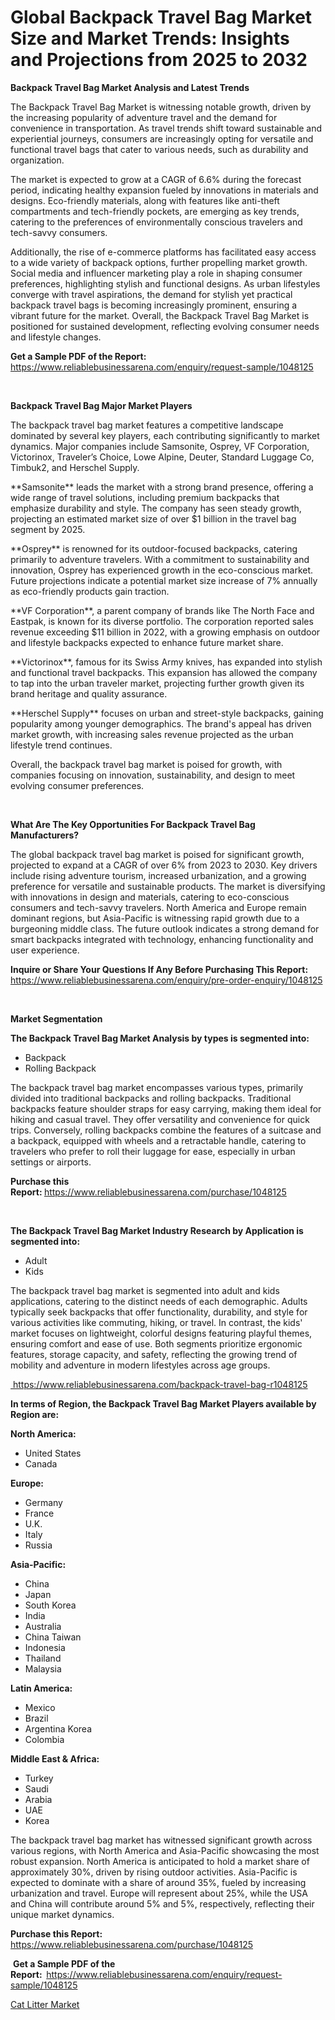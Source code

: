 <p><h1>Global Backpack Travel Bag Market Size and Market Trends: Insights and Projections from 2025 to 2032</h1></p><p><strong>Backpack Travel Bag Market Analysis and Latest Trends</strong></p>
<p><p>The Backpack Travel Bag Market is witnessing notable growth, driven by the increasing popularity of adventure travel and the demand for convenience in transportation. As travel trends shift toward sustainable and experiential journeys, consumers are increasingly opting for versatile and functional travel bags that cater to various needs, such as durability and organization. </p><p>The market is expected to grow at a CAGR of 6.6% during the forecast period, indicating healthy expansion fueled by innovations in materials and designs. Eco-friendly materials, along with features like anti-theft compartments and tech-friendly pockets, are emerging as key trends, catering to the preferences of environmentally conscious travelers and tech-savvy consumers.</p><p>Additionally, the rise of e-commerce platforms has facilitated easy access to a wide variety of backpack options, further propelling market growth. Social media and influencer marketing play a role in shaping consumer preferences, highlighting stylish and functional designs. As urban lifestyles converge with travel aspirations, the demand for stylish yet practical backpack travel bags is becoming increasingly prominent, ensuring a vibrant future for the market. Overall, the Backpack Travel Bag Market is positioned for sustained development, reflecting evolving consumer needs and lifestyle changes.</p></p>
<p><strong>Get a Sample PDF of the Report:&nbsp;</strong> <a href="https://www.reliablebusinessarena.com/enquiry/request-sample/1048125?utm_campaign=1943&utm_medium=2&utm_source=Github&utm_content=ia&utm_term=09022025&utm_id=backpack-travel-bag">https://www.reliablebusinessarena.com/enquiry/request-sample/1048125</a></p>
<p>&nbsp;</p>
<p><strong>Backpack Travel Bag Major Market Players</strong></p>
<p><p>The backpack travel bag market features a competitive landscape dominated by several key players, each contributing significantly to market dynamics. Major companies include Samsonite, Osprey, VF Corporation, Victorinox, Traveler’s Choice, Lowe Alpine, Deuter, Standard Luggage Co, Timbuk2, and Herschel Supply.</p><p>**Samsonite** leads the market with a strong brand presence, offering a wide range of travel solutions, including premium backpacks that emphasize durability and style. The company has seen steady growth, projecting an estimated market size of over $1 billion in the travel bag segment by 2025.</p><p>**Osprey** is renowned for its outdoor-focused backpacks, catering primarily to adventure travelers. With a commitment to sustainability and innovation, Osprey has experienced growth in the eco-conscious market. Future projections indicate a potential market size increase of 7% annually as eco-friendly products gain traction.</p><p>**VF Corporation**, a parent company of brands like The North Face and Eastpak, is known for its diverse portfolio. The corporation reported sales revenue exceeding $11 billion in 2022, with a growing emphasis on outdoor and lifestyle backpacks expected to enhance future market share.</p><p>**Victorinox**, famous for its Swiss Army knives, has expanded into stylish and functional travel backpacks. This expansion has allowed the company to tap into the urban traveler market, projecting further growth given its brand heritage and quality assurance.</p><p>**Herschel Supply** focuses on urban and street-style backpacks, gaining popularity among younger demographics. The brand's appeal has driven market growth, with increasing sales revenue projected as the urban lifestyle trend continues.</p><p>Overall, the backpack travel bag market is poised for growth, with companies focusing on innovation, sustainability, and design to meet evolving consumer preferences.</p></p>
<p>&nbsp;</p>
<p><strong>What Are The Key Opportunities For Backpack Travel Bag Manufacturers?</strong></p>
<p><p>The global backpack travel bag market is poised for significant growth, projected to expand at a CAGR of over 6% from 2023 to 2030. Key drivers include rising adventure tourism, increased urbanization, and a growing preference for versatile and sustainable products. The market is diversifying with innovations in design and materials, catering to eco-conscious consumers and tech-savvy travelers. North America and Europe remain dominant regions, but Asia-Pacific is witnessing rapid growth due to a burgeoning middle class. The future outlook indicates a strong demand for smart backpacks integrated with technology, enhancing functionality and user experience.</p></p>
<p><strong>Inquire or Share Your Questions If Any Before Purchasing This Report:</strong> <a href="https://www.reliablebusinessarena.com/enquiry/pre-order-enquiry/1048125?utm_campaign=1943&utm_medium=2&utm_source=Github&utm_content=ia&utm_term=09022025&utm_id=backpack-travel-bag">https://www.reliablebusinessarena.com/enquiry/pre-order-enquiry/1048125</a></p>
<p>&nbsp;</p>
<p><strong>Market Segmentation</strong></p>
<p><strong>The Backpack Travel Bag Market Analysis by types is segmented into:</strong></p>
<p><ul><li>Backpack</li><li>Rolling Backpack</li></ul></p>
<p><p>The backpack travel bag market encompasses various types, primarily divided into traditional backpacks and rolling backpacks. Traditional backpacks feature shoulder straps for easy carrying, making them ideal for hiking and casual travel. They offer versatility and convenience for quick trips. Conversely, rolling backpacks combine the features of a suitcase and a backpack, equipped with wheels and a retractable handle, catering to travelers who prefer to roll their luggage for ease, especially in urban settings or airports.</p></p>
<p><strong>Purchase this Report:&nbsp;</strong><a href="https://www.reliablebusinessarena.com/purchase/1048125?utm_campaign=1943&utm_medium=2&utm_source=Github&utm_content=ia&utm_term=09022025&utm_id=backpack-travel-bag">https://www.reliablebusinessarena.com/purchase/1048125</a></p>
<p>&nbsp;</p>
<p><strong>The Backpack Travel Bag Market Industry Research by Application is segmented into:</strong></p>
<p><ul><li>Adult</li><li>Kids</li></ul></p>
<p><p>The backpack travel bag market is segmented into adult and kids applications, catering to the distinct needs of each demographic. Adults typically seek backpacks that offer functionality, durability, and style for various activities like commuting, hiking, or travel. In contrast, the kids' market focuses on lightweight, colorful designs featuring playful themes, ensuring comfort and ease of use. Both segments prioritize ergonomic features, storage capacity, and safety, reflecting the growing trend of mobility and adventure in modern lifestyles across age groups.</p></p>
<p><a href="https://www.reliablebusinessarena.com/backpack-travel-bag-r1048125?utm_campaign=1943&utm_medium=2&utm_source=Github&utm_content=ia&utm_term=09022025&utm_id=backpack-travel-bag">&nbsp;https://www.reliablebusinessarena.com/backpack-travel-bag-r1048125</a></p>
<p><strong>In terms of Region, the Backpack Travel Bag Market Players available by Region are:</strong></p>
<p>
    <p> <strong> North America: </strong>
        <ul>
            <li>United States</li>
            <li>Canada</li>
        </ul>
        </p> 
    <p> <strong> Europe: </strong>
        <ul>
            <li>Germany</li>
            <li>France</li>
            <li>U.K.</li>
            <li>Italy</li>
            <li>Russia</li>
        </ul>
        </p> 
    <p> <strong> Asia-Pacific: </strong>
        <ul>
            <li>China</li>
            <li>Japan</li>
            <li>South Korea</li>
            <li>India</li>
            <li>Australia</li>
            <li>China Taiwan</li>
            <li>Indonesia</li>
            <li>Thailand</li>
            <li>Malaysia</li>
        </ul>
        </p> 
    <p> <strong> Latin America: </strong>
        <ul>
            <li>Mexico</li>
            <li>Brazil</li>
            <li>Argentina Korea</li>
            <li>Colombia</li>
        </ul>
        </p> 
    <p> <strong> Middle East & Africa: </strong>
        <ul>
            <li>Turkey</li>
            <li>Saudi</li>
            <li>Arabia</li>
            <li>UAE</li>
            <li>Korea</li>
        </ul>
    </p>
    </p>
<p><p>The backpack travel bag market has witnessed significant growth across various regions, with North America and Asia-Pacific showcasing the most robust expansion. North America is anticipated to hold a market share of approximately 30%, driven by rising outdoor activities. Asia-Pacific is expected to dominate with a share of around 35%, fueled by increasing urbanization and travel. Europe will represent about 25%, while the USA and China will contribute around 5% and 5%, respectively, reflecting their unique market dynamics.</p></p>
<p><strong>Purchase this Report: </strong><a href="https://www.reliablebusinessarena.com/purchase/1048125?utm_campaign=1943&utm_medium=2&utm_source=Github&utm_content=ia&utm_term=09022025&utm_id=backpack-travel-bag">https://www.reliablebusinessarena.com/purchase/1048125</a></p>
<p>&nbsp;<strong>Get a Sample PDF of the Report:&nbsp;&nbsp;</strong><a href="https://www.reliablebusinessarena.com/enquiry/request-sample/1048125?utm_campaign=1943&utm_medium=2&utm_source=Github&utm_content=ia&utm_term=09022025&utm_id=backpack-travel-bag">https://www.reliablebusinessarena.com/enquiry/request-sample/1048125</a></p>
<p><strong></strong></p>
<p><p><a href="https://github.com/JakirUddin511/Market-Research-Report-List-1/blob/main/cat-litter-market.md?utm_campaign=1943&utm_medium=2&utm_source=Github&utm_content=ia&utm_term=09022025&utm_id=backpack-travel-bag">Cat Litter Market</a></p></p>